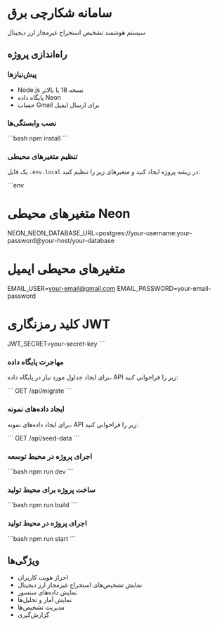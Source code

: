 # سامانه شکارچی برق

سیستم هوشمند تشخیص استخراج غیرمجاز ارز دیجیتال

## راه‌اندازی پروژه

### پیش‌نیازها

- Node.js نسخه 18 یا بالاتر
- پایگاه داده Neon
- حساب Gmail برای ارسال ایمیل

### نصب وابستگی‌ها

\`\`\`bash
npm install
\`\`\`

### تنظیم متغیرهای محیطی

یک فایل `.env.local` در ریشه پروژه ایجاد کنید و متغیرهای زیر را تنظیم کنید:

\`\`\`env
# متغیرهای محیطی Neon
NEON_NEON_DATABASE_URL=postgres://your-username:your-password@your-host/your-database

# متغیرهای محیطی ایمیل
EMAIL_USER=your-email@gmail.com
EMAIL_PASSWORD=your-email-password

# کلید رمزنگاری JWT
JWT_SECRET=your-secret-key
\`\`\`

### مهاجرت پایگاه داده

برای ایجاد جداول مورد نیاز در پایگاه داده، API زیر را فراخوانی کنید:

\`\`\`
GET /api/migrate
\`\`\`

### ایجاد داده‌های نمونه

برای ایجاد داده‌های نمونه، API زیر را فراخوانی کنید:

\`\`\`
GET /api/seed-data
\`\`\`

### اجرای پروژه در محیط توسعه

\`\`\`bash
npm run dev
\`\`\`

### ساخت پروژه برای محیط تولید

\`\`\`bash
npm run build
\`\`\`

### اجرای پروژه در محیط تولید

\`\`\`bash
npm run start
\`\`\`

## ویژگی‌ها

- احراز هویت کاربران
- نمایش تشخیص‌های استخراج غیرمجاز ارز دیجیتال
- نمایش داده‌های سنسور
- نمایش آمار و تحلیل‌ها
- مدیریت تشخیص‌ها
- گزارش‌گیری

